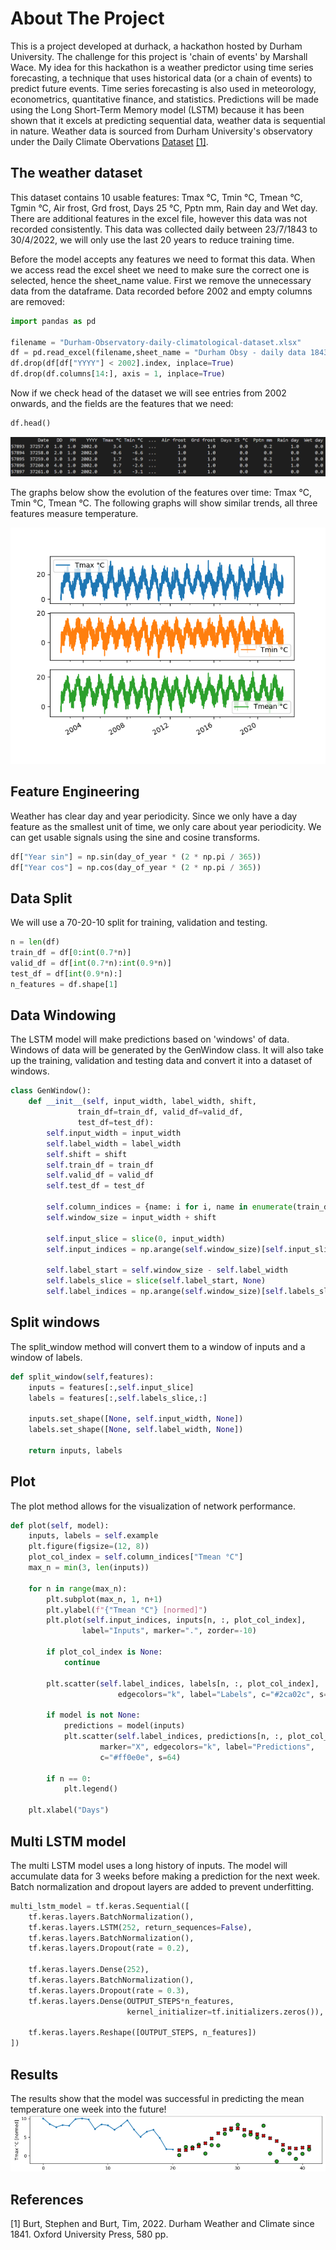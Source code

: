 # About The Project
This is a project developed at durhack, a hackathon hosted by Durham University. The challenge for this project is 'chain of events' by Marshall Wace. My idea for this hackathon is a weather predictor using time series forecasting, a technique that uses historical data (or a chain of events) to predict future events. Time series forecasting is also used in meteorology, econometrics, quantitative finance, and statistics. Predictions will be made using the Long Short-Term Memory model (LSTM) because it has been shown that it excels at predicting sequential data, weather data is sequential in nature. Weather data is sourced from Durham University's observatory under the Daily Climate Obervations [Dataset](https://durhamweather.webspace.durham.ac.uk/open-access-climate-datasets/) [[1]](#1).

## The weather dataset
This dataset contains 10 usable features: Tmax °C, Tmin °C, Tmean °C, Tgmin °C, Air frost, Grd frost, Days 25 °C, Pptn mm, Rain day and Wet day. There are additional features in the excel file, however this data was not recorded consistently. This data was collected daily between 23/7/1843 to 30/4/2022, we will only use the last 20 years to reduce training time. 


Before the model accepts any features we need to format this data. When we access read the excel sheet we need to make sure the correct one is selected, hence the sheet_name value. First we remove the unnecessary data from the dataframe. Data recorded before 2002 and empty columns are removed:

```python
import pandas as pd

filename = "Durham-Observatory-daily-climatological-dataset.xlsx"
df = pd.read_excel(filename,sheet_name = "Durham Obsy - daily data 1843-")
df.drop(df[df["YYYY"] < 2002].index, inplace=True)
df.drop(df.columns[14:], axis = 1, inplace=True)
```
Now if we check head of the dataset we will see entries from 2002 onwards, and the fields are the features that we need:

```python
df.head()
```

![Alt text](images/DatasetHead.PNG "First five rows of data set")

The graphs below show the evolution of the features over time: Tmax °C, Tmin °C, Tmean °C. The following graphs will show similar trends, all three features measure temperature.

![Alt text](images/YearlyTempFigure.png "Three graphs of each feature showing similar trends.")

## Feature Engineering
Weather has clear day and year periodicity. Since we only have a day feature as the smallest unit of time, we only care about year periodicity. We can get usable signals using the sine and cosine transforms.

```python
df["Year sin"] = np.sin(day_of_year * (2 * np.pi / 365))
df["Year cos"] = np.cos(day_of_year * (2 * np.pi / 365))
```
## Data Split
We will use a 70-20-10 split for training, validation and testing.

```python
n = len(df)
train_df = df[0:int(0.7*n)]
valid_df = df[int(0.7*n):int(0.9*n)]
test_df = df[int(0.9*n):]
n_features = df.shape[1]
```

## Data Windowing
The LSTM model will make predictions based on 'windows' of data. Windows of data will be generated by the GenWindow class. It will also take up the training, validation and testing data and convert it into a dataset of windows.
```python
class GenWindow():
    def __init__(self, input_width, label_width, shift,
               train_df=train_df, valid_df=valid_df,
               test_df=test_df):
        self.input_width = input_width
        self.label_width = label_width
        self.shift = shift
        self.train_df = train_df
        self.valid_df = valid_df
        self.test_df = test_df
 
        self.column_indices = {name: i for i, name in enumerate(train_df.columns)}
        self.window_size = input_width + shift

        self.input_slice = slice(0, input_width)
        self.input_indices = np.arange(self.window_size)[self.input_slice]

        self.label_start = self.window_size - self.label_width
        self.labels_slice = slice(self.label_start, None)
        self.label_indices = np.arange(self.window_size)[self.labels_slice]
```

## Split windows
The split_window method will convert them to a window of inputs and a window of labels.

```python
def split_window(self,features):
    inputs = features[:,self.input_slice]
    labels = features[:,self.labels_slice,:]

    inputs.set_shape([None, self.input_width, None])
    labels.set_shape([None, self.label_width, None])

    return inputs, labels
```

## Plot
The plot method allows for the visualization of network performance.

```python
def plot(self, model):
    inputs, labels = self.example
    plt.figure(figsize=(12, 8))
    plot_col_index = self.column_indices["Tmean °C"]
    max_n = min(3, len(inputs))

    for n in range(max_n):
        plt.subplot(max_n, 1, n+1)
        plt.ylabel(f"{"Tmean °C"} [normed]")
        plt.plot(self.input_indices, inputs[n, :, plot_col_index],
                label="Inputs", marker=".", zorder=-10)

        if plot_col_index is None:
            continue

        plt.scatter(self.label_indices, labels[n, :, plot_col_index],
                        edgecolors="k", label="Labels", c="#2ca02c", s=64)
            
        if model is not None:
            predictions = model(inputs)
            plt.scatter(self.label_indices, predictions[n, :, plot_col_index],
                    marker="X", edgecolors="k", label="Predictions",
                    c="#ff0e0e", s=64)

        if n == 0:
            plt.legend()

    plt.xlabel("Days")
```

## Multi LSTM model
The multi LSTM model uses a long history of inputs. The model will accumulate data for 3 weeks before making a prediction for the next week. Batch normalization and dropout layers are added to prevent underfitting.
```python
multi_lstm_model = tf.keras.Sequential([
    tf.keras.layers.BatchNormalization(),
    tf.keras.layers.LSTM(252, return_sequences=False),
    tf.keras.layers.BatchNormalization(),
    tf.keras.layers.Dropout(rate = 0.2),

    tf.keras.layers.Dense(252),
    tf.keras.layers.BatchNormalization(),
    tf.keras.layers.Dropout(rate = 0.3),
    tf.keras.layers.Dense(OUTPUT_STEPS*n_features,
                          kernel_initializer=tf.initializers.zeros()),

    tf.keras.layers.Reshape([OUTPUT_STEPS, n_features])
])
```

## Results
The results show that the model was successful in predicting the mean temperature one week into the future!
![Alt text](images/FinalPredictions.PNG "Graph showing the predictions of mean temp agaisnt expected values.")


## References
<a id="1">[1]</a>
Burt, Stephen and Burt, Tim, 2022. Durham Weather and Climate since 1841. Oxford University Press, 580 pp.

